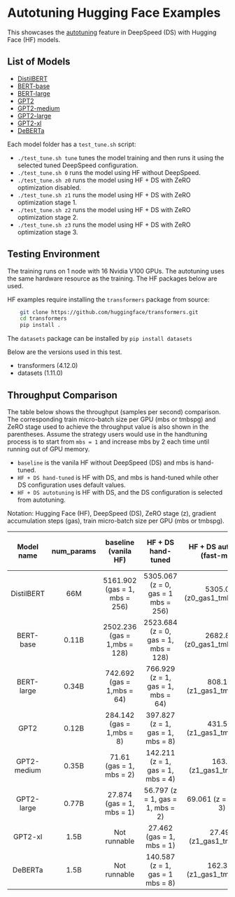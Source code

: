 # Autotuning Hugging Face Examples

This showcases the [autotuning](https://github.com/microsoft/DeepSpeed/tree/master/deepspeed/autotuning) feature in DeepSpeed (DS) with Hugging Face (HF) models.

## List of Models

- [DistilBERT](distilbert)
- [BERT-base](bert-base)
- [BERT-large](bert-large)
- [GPT2](gpt2)
- [GPT2-medium](gpt2-medium)
- [GPT2-large](gpt2-large)
- [GPT2-xl](gpt2-xl)
- [DeBERTa](deberta)

Each model folder has a `test_tune.sh` script:

- `./test_tune.sh tune` tunes the model training and then runs it using the selected tuned DeepSpeed configuration.
- `./test_tune.sh 0` runs the model using HF without DeepSpeed.
- `./test_tune.sh z0` runs the model using HF + DS with ZeRO optimization disabled.
- `./test_tune.sh z1` runs the model using HF + DS with ZeRO optimization stage 1.
- `./test_tune.sh z2` runs the model using HF + DS with ZeRO optimization stage 2.
- `./test_tune.sh z3` runs the model using HF + DS with ZeRO optimization stage 3.


## Testing Environment

The training runs on 1 node with 16 Nvidia V100 GPUs. The autotuning uses the same hardware resource as the training.
The HF packages below are used.

HF examples require installing the `transformers` package from source:
```bash
    git clone https://github.com/huggingface/transformers.git
    cd transformers
    pip install .
```
The `datasets` package can be installed by `pip install datasets`

Below are the versions used in this test.

- transformers (4.12.0)
- datasets (1.11.0)

## Throughput Comparison

The table below shows the throughput (samples per second) comparison. The corresponding train micro-batch size per GPU (mbs or tmbspg) and ZeRO stage used to achieve the throughput value is also shown in the parentheses. Assume the strategy users would use in the handtuning process is to start from `mbs = 1` and increase mbs by 2 each time until running out of GPU memory.
 - `baseline` is the vanila HF without DeepSpeed (DS) and mbs is hand-tuned.
 - `HF + DS hand-tuned` is HF with DS, and mbs is hand-tuned while other DS configuration uses default values.
 - `HF + DS autotuning` is HF with DS, and the DS configuration is selected from autotuning.

Notation: Hugging Face (HF), DeepSpeed (DS), ZeRO stage (z), gradient accumulation steps (gas), train micro-batch size per GPU (mbs or tmbspg).

| Model   name | num_params |     baseline (vanila HF)      |          HF + DS hand-tuned          | HF + DS autotuning (fast-mode) | throughput improvement over baseline | autotuning time (mins) | number of experiments |
| :----------: | :--------: | :---------------------------: | :----------------------------------: | :----------------------------: | :----------------------------------: | :--------------------: | :-------------------: |
|  DistilBERT  |    66M     | 5161.902 (gas = 1, mbs = 256) | 5305.067 (z = 0, gas = 1 mbs = 256)  |  5305.067 (z0_gas1_tmbspg256)  |                1.03x                 |           11           |          11           |
|  BERT-base   |   0.11B    | 2502.236 (gas = 1,mbs = 128)  | 2523.684 (z = 0, gas = 1, mbs = 128) |  2682.849 (z0_gas1_tmbspg220)  |                1.07x                 |           43           |          35           |
|  BERT-large  |   0.34B    |  742.692 (gas = 1,mbs = 64)   |  766.929 (z = 1, gas = 1, mbs = 64)  |   808.168 (z1_gas1_tmbspg93)   |                1.09x                 |           36           |          22           |
|     GPT2     |   0.12B    |   284.142 (gas = 1,mbs = 8)   |  397.827 (z = 1, gas = 1, mbs = 8)   |   431.586 (z1_gas1_tmbspg14)   |                1.52x                 |           25           |          17           |
| GPT2-medium  |   0.35B    |   71.61 (gas = 1, mbs = 2)    |  142.211 (z = 1, gas = 1, mbs = 4)   |    163.3 (z1_gas1_tmbspg6)     |                 2.28                 |           15           |          25           |
|  GPT2-large  |   0.77B    |   27.874 (gas = 1, mbs = 1)   |   56.797 (z = 1, gas = 1, mbs = 2)   |    69.061 (z = 1, mbs = 3)     |                2.48x                 |           27           |          13           |
|   GPT2-xl    |    1.5B    |         Not runnable          |      27.462 (gas = 1, mbs = 1)       |    27.497 (z1_gas1_tmbspg1)    |                 inf                  |           21           |           9           |
|   DeBERTa    |    1.5B    |         Not runnable          |   140.587 (z = 1, gas = 1 mbs = 8)   |  162.395  (z1_gas1_tmbspg11)   |                 inf                  |           40           |          12           |
